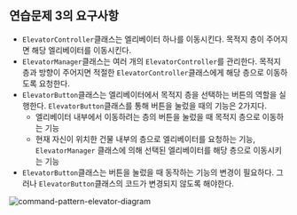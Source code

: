 ## 연습문제 3의 요구사항

- `ElevatorController`클래스는 엘리베이터 하나를 이동시킨다. 목적지 층이 주어지면 해당 엘리베이터를 이동시킨다.
- `ElevatorManager`클래스는 여러 개의 `ElevatorController`를 관리한다. 목적지 층과 방향이 주어지면 적절한 `ElevatorController`클래스에게 해당 층으로 이동하도록 요청한다.
- `ElevatorButton`클래스는 엘리베이터에서 목적지 층을 선택하는 버튼의 역할을 실행한다. `ElevatorButton`클래스를 통해 버튼을 눌렀을 때의 기능은 2가지다.
    - 엘리베이터 내부에서 이동하려는 층의 버튼을 눌렀을 때 목적지 층으로 이동하는 기능
    - 현재 자신이 위치한 건물 내부의 층으로 엘리베이터를 요청하는 기능, `ElevatorManager` 클래스에 의해 선택된 엘리베이터를 해당 층으로 이동시키는 기능
- `ElevatorButton`클래스는 버튼을 눌렀을 때 동작하는 기능의 변경이 필요하다. 그러나 `ElevatorButton`클래스의 코드가 변경되지 않도록 해야한다.

![command-pattern-elevator-diagram](http://www.plantuml.com/plantuml/png/dLF1JiGW4Btp5QIdTYjDl3R6WrszUT4l831kI5XGe1iJzT_5RMcXTAkH4tcycNdpPc2IMell9Poeq-QkTquh_86mF_K2Bfa-7gdYkCNTSAj6tgi1Qu6NbNywQS7H5q92EJ0lb44WJrdX7LZl866pHCOJlFLWNHf8CFUOKDG9Bx75la30XG4seljmNxIGfYopL5TpbYeNz4WLFO39Z1bnxunoHai9fjEzSaFAu0xbl9lU8wfdXJpp-sJA46i6sO6tgJlkFab3i0NfyNzb-R4vysFMEmr7y6Gch3SFKciJWVLAU1d2Wba7xVGvC1UPxyj-fZoVE_INlorDlHMxvizlOzlOxSNd8hVJZsWn6VyK2j3DPzDSMDgKiw4VNVX7n9TURhIN04UqH0iozsiBl2C45zTDiojMMaTRKuXBTh65KG7q3G00)